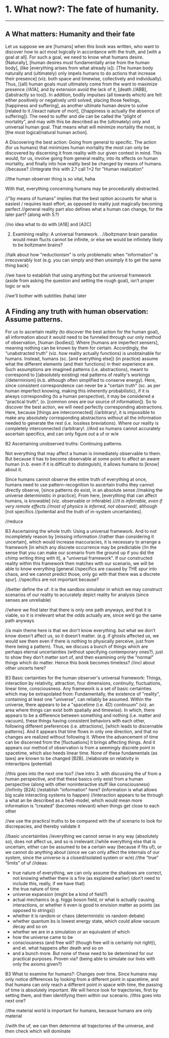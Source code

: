 # 1. What now?: The fate of humanity.

---

## A What matters: Humanity and their fate

Let us suppose we are [humans] when this book was written, who want to discover how to act most logically in accordance with the truth, and [with a goal at all]. For such a goal, we need to know what humans desire. [Naturally], [human desires must fundamentally arise from the human body], (like [everything arises from what already is]). [The human body naturally and (ultimately) only impels humans to do actions that increase their presence] (viz. both space and timewise, collectively and individually). Thus, [(all) human goals must ultimately come from the want to maximize presence //A1A], and by extension avoid the lack of it, [death //ABB], ([abstractly so too]). In addition, bodily impulses (all towards which) are felt either positively or negatively until solved, placing those feelings, [happiness and suffering], as another ultimate human desire to solve [related to it //exact nature of mort], ([happiness is actually the absence of suffering]). The need to suffer and die can be called the “plight of mortality”, and may with this be described as the (ultimately) only and universal human goal. That means what will minimize mortality the most, is [the most logical/natural human action].


A Discovering the best action: Going from general to specific. The action (for us humans) that minimizes human mortality the most can only be discovered by discerning it from reality with our given context in mind. This would, for us, involve going from general reality, into its effects on human mortality, and finally into how reality best be changed by means of humans. //because?
//integrate this with 2.? call 1+2 for "Human realization" 


//the human observer thing is so vital, haha


With that, everything concerning humans may be procedurally abstracted.




//”by means of humans” implies that the best option accounts for what is easiest / requires least effort, as opposed to reality just magically becoming perfect
//general reality part also defines what a human can change, for the later part? (along with 5.?)




//no idea what to do with [A1B] and [A2C]






2. Examining reality: A universal framework.
.
//boltzmann brain paradox would mean flucts cannot be infinite, or else we would be infinitely likely to be boltzmann brains?


//talk about how "reductionism" is only problematic when "information" is irrecoverably lost (e.g. you can simply and then unsimply it to get the same thing back)


//we have to establish that using anything but the universal framework (aside from asking the question and setting the rough goal), isn’t proper logic or w/e


//we'll bother with subtitles (haha) later


## A Finding any truth with human observation: Assume patterns. 
For us to ascertain reality (to discover the best action for the human goal), all information about it would need to be funneled through our only method of observation, [human (bodies)]. Where [humans are imperfect sensers], meaning nothing can be known by them for certain. Accordingly, the “unabstracted truth” (viz. how reality actually functions) is unobtainable for humans. 
	Instead, humans (sc. [and everything else]) (in practice) assume what the different elements (and their functions) in their experience are. Such assumptions are imagined patterns (i.e. abstractions), meant to correspond to [(absolutely existing) real patterns of reality's workings //determinism] (n.b. although often simplified to conserve energy). Here, since consistent correspondence can never be a "certain truth" (sc. as per human imperfect knowing, making this inherently probabilistic), if it is always corresponding (to a human perspective), it may be considered a "practical truth", (o. [common ones are our source of information]).
	So to discover the best action, we will need perfectly corresponding abstractions. Here, because [things are interconnected] //arbitrary!, it is impossible to make any absolutely corresponding abstractions without all the information needed to generate the rest (i.e. lossless breviations). Where our reality is completely interconnected //arbitrary!. //And so humans cannot accurately ascertain specifics, and can only figure out a uf or w/e


B2 Ascertaining unobserved truths: Continuing patterns. 


Not everything that may affect a human is immediately observable to them. But because it has to become observable at some point to affect an aware human (n.b. even if it is difficult to distinguish), it allows humans to [know] about it. 


Since humans cannot observe the entire truth of everything at once, humans need to use pattern-recognition to ascertain truths they cannot directly observe, [since patterns do exist, in an absolute sense //making the universe deterministic in practice]. From here, [everything that can affect humans, is knowable] (viz. observable or inferable) /*//it is inferrable, even if very remote effects //most of physics is inferred, not observed*/, although [not specifics //potential and the truth of in-system uncertainties].


//reduce


B3 Ascertaining the whole truth: Using a universal framework. And to not incompletely reason by [missing information //rather than considering it uncertain], which would increase inaccuracies, it is necessary to arrange a framework [in which any discrete occurrence may be predictable //in the sense that you can make our scenario from the ground up if you did the chimp writing thing with it], a "universal framework". If our constructed reality within this framework then matches with our scenario, we will be able to know everything [general //specifics are caused by THE spur into chaos, and we cannot predict those, only go with that there was a discrete spur]. //specifics are not important because?


//better define the uf: it is the sandbox simulator in which we may construct scenarios of our reality to accurately depict reality for analysis (since senses are unreliable)


//where we find later that there is only one path anyways, and that it is viable, so it is irrelevant what the odds actually are, since we’d go the same path anyways


//a main theme here is that we don’t know everything. but what we don’t know doesn’t affect us, so it doesn’t matter. (e.g. if ghosts affected us, we would see them even if there is nothing to physically perceive, just from there being a pattern). Thus, we discuss a bunch of things which are perhaps eternal uncertainties (without specifying contemporary ones?), just to show they don’t matter sort of, and then examining only the “normal” things which do matter. Hence this book becomes timeless?
//incl about other uncerts here?


B3 Basic certainties for the human observer's universal framework: Things, interaction by relativity, attraction, four dimensions, continuity, fluctuations, linear time, consciousness. Any framework is a set of basic certainties which may be extrapolated from: Fundamentally, the existence of "reality", containing at least one "universe", can reliably be assumed. Within the universe, there appears to be a "spacetime (i.e. 4D) continuum" (viz. an area where things can exist both spatially and timewise). In which, there appears to be a difference between something and nothing (i.e. matter and vacuum), these things having consistent behaviors with each other, following different preferences (i.e. attractions), [which leads to discernable patterns]. And it appears that time flows in only one direction, and that no changes are realized without following it. Where the advancement of time can be discerned from the [fluctuations] it brings affecting things. And it appears our method of observation is from a seemingly discrete point in spacetime, which also heeds linear time. None of these fundamentals (as laws) are known to be changed [B2B].
//elaborate on relativity in interactipns (potential)




//this goes into the next one too? //we intro 3. with discussing the uf from a human perspective, and that these basics only exist from a human perspective (along with other noninteractive stuff like consciousness)
//infinity [B2A] //establish "information" here? (information is what allows big scale interacting systems to happen)
//interaction appears to be through a what an be described as a field-model, which would mean more information is “created” (becomes relevant) when things get close to each other


//we use the practicsl truths to be compared with the uf scenario to look for discrepacies, and thereby validate it




//basic uncertainties
//everything we cannot sense in any way (absolutely so), does not affect us, and so is irrelevant
//while everything else that is uncertain, either can be assumed to be a certain way (because if fits uf), or we cannot do anything about (since we can only affect the internals of our system, since the universe is a closed/isolated system or w/e)
//the “true” “limits” of uf
//ideas:
- true nature of everything, we can only assume the shadows are correct, not knowing whether there is a fire (as explained earlier) (don’t need to include this, really, if we have that)
- the true nature of time
- universe expansion (might be a kind of field?)
- actual mechanics (e.g. higgs boson field, or what is actually causing interactions, or whether it even is good to envision matter as points (as opposed to strings))
- whether it is random or chaos (deterministic vs random debate)
- whether quantum bs is lowest energy state, which could allow vacuum decay and so on
- whether we are in a simulation or an equivalent of which
- how the universe came to be
- consciousness (and free will? (though free will is certainly not right)), and et. what happens after death and so on
- and a bunch more. But none of these need to be determined for our practical purposes. Proven via? (being able to simulate our lives with only the axioms given?)


B3 What to examine for humans?: Changes over time. Since humans may only notice differences by looking from a different point in spacetime, and that humans can only reach a different point in space with time, the passing of time is absolutely important. We will hence look for trajectories, first by setting them, and then identifying them within our scenario. //this goes into next one?


//the material world is important for humans, because humans are only material

//with the uf, we can then determine all trajectories of the universe, and then check which will dominate
